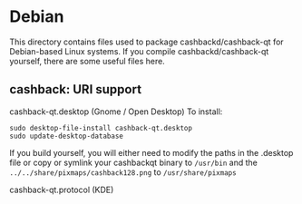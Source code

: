 
Debian
====================
This directory contains files used to package cashbackd/cashback-qt
for Debian-based Linux systems. If you compile cashbackd/cashback-qt yourself, there are some useful files here.

## cashback: URI support ##


cashback-qt.desktop  (Gnome / Open Desktop)
To install:

	sudo desktop-file-install cashback-qt.desktop
	sudo update-desktop-database

If you build yourself, you will either need to modify the paths in
the .desktop file or copy or symlink your cashbackqt binary to `/usr/bin`
and the `../../share/pixmaps/cashback128.png` to `/usr/share/pixmaps`

cashback-qt.protocol (KDE)

